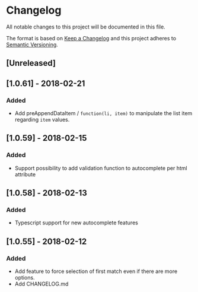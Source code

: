 # Changelog
All notable changes to this project will be documented in this file.

The format is based on [Keep a Changelog](http://keepachangelog.com/en/1.0.0/)
and this project adheres to [Semantic Versioning](http://semver.org/spec/v2.0.0.html).

## [Unreleased]

## [1.0.61] - 2018-02-21
### Added
- Add preAppendDataItem / `function(li, item)` to manipulate the list item regarding `item` values.

## [1.0.59] - 2018-02-15
### Added
- Support possibility to add validation function to autocomplete per html attribute

## [1.0.58] - 2018-02-13
### Added
- Typescript support for new autocomplete features

## [1.0.55] - 2018-02-12
### Added
- Add feature to force selection of first match even if there are more options.
- Add CHANGELOG.md
